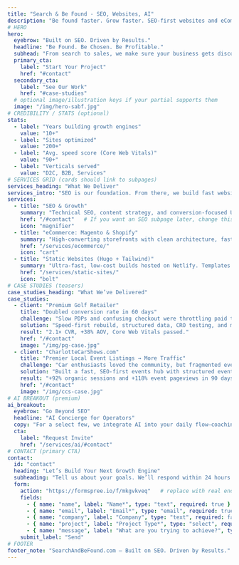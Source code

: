 ```yaml
---
title: "Search & Be Found - SEO, Websites, AI"
description: "Be found faster. Grow faster. SEO-first websites and eCommerce that turn search into sales—with an invite-only AI concierge for leaders who want an edge."
# HERO
hero:
  eyebrow: "Built on SEO. Driven by Results."
  headline: "Be Found. Be Chosen. Be Profitable."
  subhead: "From search to sales, we make sure your business gets discovered faster—and wins more customers. Our work blends proven SEO strategies with high-performance websites and scalable eCommerce solutions. The result is measurable growth and a stronger digital presence that turns visibility into profit.”"
  primary_cta:
    label: "Start Your Project"
    href: "#contact"
  secondary_cta:
    label: "See Our Work"
    href: "#case-studies"
  # optional image/illustration keys if your partial supports them
  image: "/img/hero-sabf.jpg"
# CREDIBILITY / STATS (optional)
stats:
  - label: "Years building growth engines"
    value: "10+"
  - label: "Sites optimized"
    value: "200+"
  - label: "Avg. speed score (Core Web Vitals)"
    value: "90+"
  - label: "Verticals served"
    value: "D2C, B2B, Services"
# SERVICES GRID (cards should link to subpages)
services_heading: "What We Deliver"
services_intro: "SEO is our foundation. From there, we build fast websites, scalable eCommerce, and a premium AI concierge for leaders who want more."
services:
  - title: "SEO & Growth"
    summary: "Technical SEO, content strategy, and conversion-focused UX to turn search into revenue."
    href: "/#contact"   # If you want an SEO subpage later, change this link
    icon: "magnifier"
  - title: "eCommerce: Magento & Shopify"
    summary: "High-converting storefronts with clean architecture, fast load times, and measurable ROI."
    href: "/services/ecommerce/"
    icon: "cart"
  - title: "Static Websites (Hugo + Tailwind)"
    summary: "Ultra-fast, low-cost builds hosted on Netlify. Templates for info sites, events, and more."
    href: "/services/static-sites/"
    icon: "bolt"
# CASE STUDIES (teasers)
case_studies_heading: "What We’ve Delivered"
case_studies:
  - client: "Premium Golf Retailer"
    title: "Doubled conversion rate in 60 days"
    challenge: "Slow PDPs and confusing checkout were throttling paid traffic performance."
    solution: "Speed-first rebuild, structured data, CRO testing, and merchandising improvements."
    result: "2.1× CVR, +38% AOV, Core Web Vitals passed."
    href: "/#contact"
    image: "/img/pg-case.jpg"
  - client: "CharlotteCarShows.com"
    title: "Premier Local Event Listings → More Traffic"
    challenge: "Car enthusiasts loved the community, but fragmented event info limited organic discovery."
    solution: "Built a fast, SEO-first events hub with structured event schema, city/region taxonomies, and internal linking from weekly lists."
    result: "+92% organic sessions and +118% event pageviews in 90 days."
    href: "/#contact"
    image: "/img/ccs-case.jpg"
# AI BREAKOUT (premium)
ai_breakout:
  eyebrow: "Go Beyond SEO"
  headline: "AI Concierge for Operators"
  copy: "For a select few, we integrate AI into your daily flow—coaching, automations, and decision support that compounds output."
  cta:
    label: "Request Invite"
    href: "/services/ai/#contact"
# CONTACT (primary CTA)
contact:
  id: "contact"
  heading: "Let’s Build Your Next Growth Engine"
  subheading: "Tell us about your goals. We’ll respond within 24 hours."
  form:
    action: "https://formspree.io/f/mkgvkveq"   # replace with real endpoint
    fields:
      - { name: "name", label: "Name*", type: "text", required: true }
      - { name: "email", label: "Email*", type: "email", required: true }
      - { name: "company", label: "Company", type: "text", required: false }
      - { name: "project", label: "Project Type*", type: "select", required: true, options: ["SEO & Growth","eCommerce (Magento/Shopify)","Static Website (Hugo/Tailwind)","WordPress","AI Concierge (Invite-Only)"] }
      - { name: "message", label: "What are you trying to achieve?", type: "textarea", required: true }
    submit_label: "Send"
# FOOTER
footer_note: "SearchAndBeFound.com — Built on SEO. Driven by Results."
---
```


